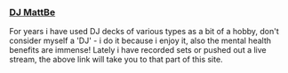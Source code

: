 ### [DJ MattBe](/dj/dj.md)

For years i have used DJ decks of various types as a bit of a hobby, don't consider myself a 'DJ' - i do it because i enjoy it, also the mental health benefits are immense!
Lately i have recorded sets or pushed out a live stream, the above link will take you to that part of this site.

